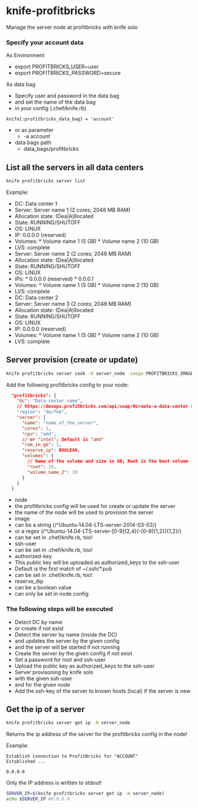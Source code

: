 # knife-profitbricks
Manage the server node at profitbricks with knife solo

### Specify your account data
As Environment

 * export PROFITBRICKS_USER=user
 * export PROFITBRICKS_PASSWORD=secure

As data bag

 * Specify user and password in the data bag
 * and set the name of the data bag
  * in your config (.chef/knife.rb)

   ```
   knife[:profitbricks_data_bag] = 'account'
   ```

  * or as parameter
    * -a account
  * data bags path
    * data_bags/profitbricks

## List all the servers in all data centers

```bash
knife profitbricks server list
```

Example:

 * DC: Data center 1
  * Server: Server name 1 (2 cores; 2048 MB RAM)
   * Allocation state: (Dea|A)llocated
   * State: RUNNING/SHUTOFF
   * OS: LINUX
   * IP: 0.0.0.0 (reserved)
   * Volumes:
    * Volume name 1 (5 GB)
    * Volume name 2 (10 GB)
   * LVS: complete
  * Server: Server name 2 (2 cores; 2048 MB RAM)
   * Allocation state: (Dea|A)llocated
   * State: RUNNING/SHUTOFF
   * OS: LINUX
   * IPs:
    * 0.0.0.0 (reserved)
    * 0.0.0.1
   * Volumes:
    * Volume name 1 (5 GB)
    * Volume name 2 (10 GB)
   * LVS: complete
 * DC: Data center 2
  * Server: Server name 3 (2 cores; 2048 MB RAM)
   * Allocation state: (Dea|A)llocated
   * State: RUNNING/SHUTOFF
   * OS: LINUX
   * IP: 0.0.0.0 (reserved)
   * Volumes:
    * Volume name 1 (5 GB)
    * Volume name 2 (10 GB)
   * LVS: complete

## Server provision (create or update)

```bash
knife profitbricks server cook -N server_node -image PROFITBRICKS_IMAGE_NAME -u SSH_USER -authorized-key ~/.ssh/id_rsa.pub
```

Add the following profitbricks config to your node:

```json
  "profitbricks": {
    "dc": "Data center name",
    // https://devops.profitbricks.com/api/soap/#create-a-data-center => locations
    "region": "de/fkb", 
    "server": {
      "name": "name_of_the_server",
      "cores": 1,
      "cpu": "amd",
      // or "intel"; Default is "amd"
      "ram_in_gb": 1,
      "reserve_ip": BOOLEAN,
      "volumes": {
        // Name of the volume and size in GB; Root is the boot volume
        "root": 10, 
        "volume_name_2": 10
      }
    }
  }
```

 * node
  * the profitbricks config will be used for create or update the server
  * the name of the node will be used to provision the server
 * image
  * can be a string (/^Ubuntu-14.04-LTS-server-2014-03-02/)
  * or a regex (/^Ubuntu-14.04-LTS-server-[0-9]{2,4}(-[0-9]{1,2}){1,2}/)
  * can be set in .chef/knife.rb, too!
 * ssh-user
  * can be set in .chef/knife.rb, too!
 * authorized-key
  * This public key will be uploaded as authorized_keys to the ssh-user
  * Default is the first match of ~/.ssh/*.pub
  * can be set in .chef/knife.rb, too!
 * reserve_dip
  * can be a boolean value
  * can only be set in node config

### The following steps will be executed

 * Detect DC by name
  * or create if not exist
 * Detect the server by name (inside the DC) 
  * and updates the server by the given config
  * and the server will be started if not running
 * Create the server by the given config if not exist
  * Set a password for root and ssh-user
  * Upload the public key as authorized_keys to the ssh-user
 * Server provisoning by knife solo
  * with the given ssh-user
  * and for the given node
 * Add the ssh-key of the server to known hosts (local) if the server is new

## Get the ip of a server

```bash
knife profitbricks server get ip -N server_node
```

Returns the ip address of the server for the profitbricks config in the node!

Example:

```
Establish connection to ProfitBricks for "ACCOUNT"
Established ...

0.0.0.0
```

Only the IP address is written to stdout!

```bash
SERVER_IP=$(knife profitbricks server get ip -N server_node)
echo $SERVER_IP #0.0.0.0
```

